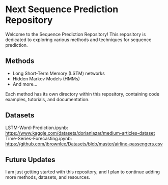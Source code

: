 # Next Sequence Prediction Repository

Welcome to the Sequence Prediction Repository! This repository is dedicated to exploring various methods and techniques for sequence prediction. 

## Methods
- Long Short-Term Memory (LSTM) networks
- Hidden Markov Models (HMMs)
- And more...

Each method has its own directory within this repository, containing code examples, tutorials, and documentation.

## Datasets
LSTM-Word-Prediction.ipynb: https://www.kaggle.com/datasets/dorianlazar/medium-articles-dataset  <br>
Time-Series-Forecasting.ipynb: https://github.com/jbrownlee/Datasets/blob/master/airline-passengers.csv 
## Future Updates

I am just getting started with this repository, and I plan to continue adding more methods, datasets, and resources.


